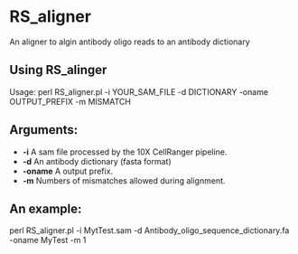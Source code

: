 # RS_aligner
An aligner to algin antibody oligo reads to an antibody dictionary

## Using RS_alinger

Usage: perl RS_aligner.pl -i YOUR_SAM_FILE -d DICTIONARY -oname OUTPUT_PREFIX -m MISMATCH

## Arguments:
* **-i**      A sam file processed by the 10X CellRanger pipeline.
* **-d**      An antibody dictionary (fasta format)
* **-oname**  A output prefix.
* **-m**     Numbers of mismatches allowed during alignment.

## An example: 

perl RS_aligner.pl -i MytTest.sam -d Antibody_oligo_sequence_dictionary.fa -oname MyTest -m 1
